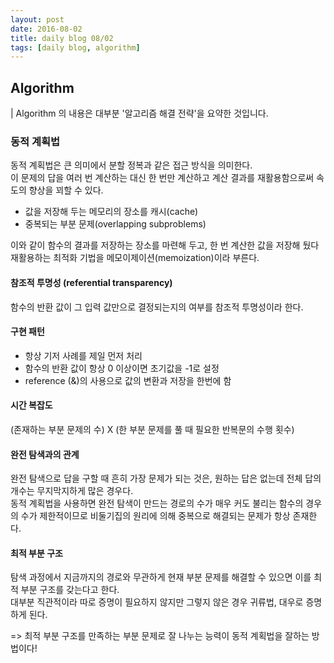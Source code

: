 ```yaml
---
layout: post
date: 2016-08-02
title: daily blog 08/02
tags: [daily blog, algorithm]
---
```


## Algorithm

| Algorithm 의 내용은 대부분 '알고리즘 해결 전략'을 요약한 것입니다.

### 동적 계획법

동적 계획법은 큰 의미에서 분할 정복과 같은 접근 방식을 의미한다.  
이 문제의 답을 여러 번 계산하는 대신 한 번만 계산하고 계산 결과를 재활용함으로써 속도의 향상을 꾀할 수 있다.

- 값을 저장해 두는 메모리의 장소를 캐시(cache)
- 중복되는 부분 문제(overlapping subproblems)

이와 같이 함수의 결과를 저장하는 장소를 마련해 두고, 한 번 계산한 값을 저장해 뒀다 재활용하는 최적화 기법을 메모이제이션(memoization)이라 부른다.

#### 참조적 투명성 (referential transparency)

함수의 반환 값이 그 입력 값만으로 결정되는지의 여부를 참조적 투명성이라 한다.

#### 구현 패턴

* 항상 기저 사례를 제일 먼저 처리
* 함수의 반환 값이 항상 0 이상이면 초기값을 -1로 설정
* reference (&)의 사용으로 값의 변환과 저장을 한번에 함

#### 시간 복잡도

(존재하는 부분 문제의 수) X (한 부분 문제를 풀 때 필요한 반복문의 수행 횟수)

#### 완전 탐색과의 관계

완전 탐색으로 답을 구할 때 흔히 가장 문제가 되는 것은, 원하는 답은 없는데 전체 답의 개수는 무지막지하게 많은 경우다.  
동적 계획법을 사용하면 완전 탐색이 만드는 경로의 수가 매우 커도 불리는 함수의 경우의 수가 제한적이므로 비둘기집의 원리에 의해 중복으로 해결되는 문제가 항상 존재한다.

#### 최적 부분 구조

탐색 과정에서 지금까지의 경로와 무관하게 현재 부분 문제를 해결할 수 있으면 이를 최적 부분 구조를 갖는다고 한다.  
대부분 직관적이라 따로 증명이 필요하지 않지만 그렇지 않은 경우 귀류법, 대우로 증명하게 된다.

=> 최적 부분 구조를 만족하는 부분 문제로 잘 나누는 능력이 동적 계획법을 잘하는 방법이다!
